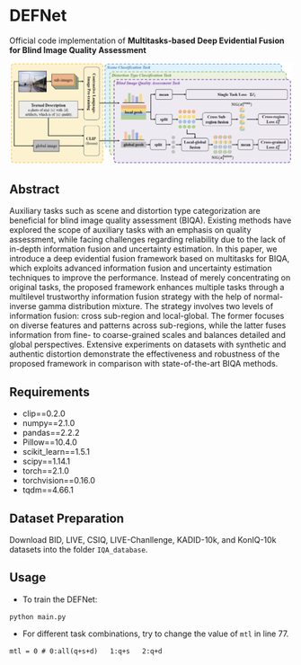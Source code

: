 # DEFNet

Official code implementation of **Multitasks-based Deep Evidential Fusion for Blind Image Quality Assessment**

<div align=center><img src="./figs/model.jpg"></div>

## Abstract

Auxiliary tasks such as scene and distortion type categorization are beneficial for blind image quality assessment (BIQA). Existing methods have explored the scope of auxiliary tasks with an emphasis on quality assessment, while facing challenges regarding reliability due to the lack of in-depth information fusion and uncertainty estimation. In this paper, we introduce a deep evidential fusion framework based on multitasks for BIQA, which exploits advanced information fusion and uncertainty estimation techniques to improve the performance. Instead of merely concentrating on original tasks, the proposed framework enhances multiple tasks through a multilevel trustworthy information fusion strategy with the help of normal-inverse gamma distribution mixture. The strategy involves two levels of information fusion: cross sub-region and local-global. The former focuses on diverse features and patterns across sub-regions, while the latter fuses information from fine- to coarse-grained scales and balances detailed and global perspectives. Extensive experiments on datasets with synthetic and authentic distortion demonstrate the effectiveness and robustness of the proposed framework in comparison with state-of-the-art BIQA methods.

## Requirements

- clip==0.2.0
- numpy==2.1.0
- pandas==2.2.2
- Pillow==10.4.0
- scikit_learn==1.5.1
- scipy==1.14.1
- torch==2.1.0
- torchvision==0.16.0
- tqdm==4.66.1

## Dataset Preparation

Download BID, LIVE, CSIQ, LIVE-Chanllenge, KADID-10k, and KonIQ-10k datasets into the folder `IQA_database`.

## Usage

- To train the DEFNet:

```
python main.py
```

- For different task combinations, try to change the value of `mtl` in line 77.

```
mtl = 0 # 0:all(q+s+d)   1:q+s   2:q+d
```

